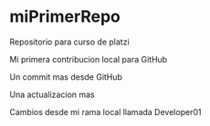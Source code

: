 # miPrimerRepo

Repositorio para curso de platzi

Mi primera contribucion local para GitHub

Un commit mas desde GitHub

Una actualizacion mas

Cambios desde mi rama local llamada Developer01